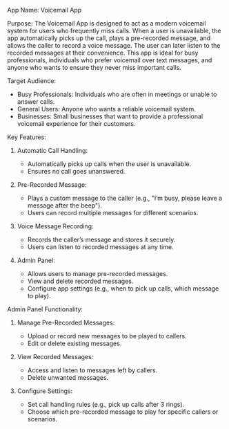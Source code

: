 
 App Name: Voicemail App

 Purpose:
The Voicemail App is designed to act as a modern voicemail system for users who frequently miss calls. When a user is unavailable, the app automatically picks up the call, plays a pre-recorded message, and allows the caller to record a voice message. The user can later listen to the recorded messages at their convenience. This app is ideal for busy professionals, individuals who prefer voicemail over text messages, and anyone who wants to ensure they never miss important calls.

 Target Audience:
- Busy Professionals: Individuals who are often in meetings or unable to answer calls.
- General Users: Anyone who wants a reliable voicemail system.
- Businesses: Small businesses that want to provide a professional voicemail experience for their customers.

 Key Features:
1. Automatic Call Handling:
   - Automatically picks up calls when the user is unavailable.
   - Ensures no call goes unanswered.

2. Pre-Recorded Message:
   - Plays a custom message to the caller (e.g., "I’m busy, please leave a message after the beep").
   - Users can record multiple messages for different scenarios.

3. Voice Message Recording:
   - Records the caller’s message and stores it securely.
   - Users can listen to recorded messages at any time.

4. Admin Panel:
   - Allows users to manage pre-recorded messages.
   - View and delete recorded messages.
   - Configure app settings (e.g., when to pick up calls, which message to play).

 Admin Panel Functionality:
1. Manage Pre-Recorded Messages:
   - Upload or record new messages to be played to callers.
   - Edit or delete existing messages.

2. View Recorded Messages:
   - Access and listen to messages left by callers.
   - Delete unwanted messages.

3. Configure Settings:
   - Set call handling rules (e.g., pick up calls after 3 rings).
   - Choose which pre-recorded message to play for specific callers or scenarios.

